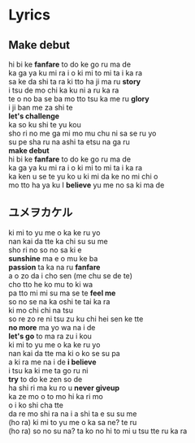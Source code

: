 # Lyrics

## Make debut

hi bi ke  **fanfare**  to do ke go ru ma de  
ka ga ya ku mi ra i o  ki mi to mi ta i ka ra  
sa ke da shi ta ra  ki tto  ha ji ma ru  **story**  
i tsu de mo  chi ka ku ni a ru ka ra  
te o no ba se ba  mo tto  tsu ka me ru  **glory**  
i ji ban me za shi te  
**let's challenge**  
ka so ku shi te yu kou  
sho ri no me ga mi mo  mu chu ni sa se ru yo  
su pe sha ru na  ashi ta etsu na ga ru  
**make debut**  
hi bi ke  **fanfare**  to do ke go ru ma de  
ka ga ya ku mi ra i o  ki mi to mi ta i ka ra  
ka ken u se te yu ko u  ki mi da ke no mi chi o  
mo tto  ha ya ku  I  **believe**  yu me no sa ki ma de  

## ユメヲカケル

ki mi to yu me o ka ke ru yo  
nan kai da tte ka chi su su me  
sho ri no so no sa ki e  
**sunshine**  ma e o mu ke ba  
**passion** ta ka na ru **fanfare**  
a o zo da i cho sen (me chu se de te)  
cho tto he ko mu to ki wa  
pa tto mi mi su ma se te **feel me**  
so no se na ka oshi te tai ka ra  
ki mo chi chi na tsu  
so re zo re ni tsu zu ku chi hei sen ke tte  
**no more** ma yo wa na i de  
**let's go** to ma ra zu i kou  
ki mi to yu me o ka ke ru yo  
nan kai da tte ma ki o ko se su pa  
a ki ra me na i de **i believe**  
i tsu ka ki me ta go ru ni  
**try** to do ke zen so de  
ha shi ri ma ku ro u **never giveup**  
ka ze mo o to mo hi ka ri mo  
o i ko shi cha tte  
da re mo shi ra na i a shi ta e su su me  
(ho ra) ki mi to yu me o ka sa ne? te ru  
(ho ra) so no su na? ta ko no hi to mi u tsu tte ru ka ra  
